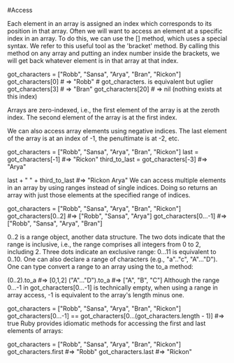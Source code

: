 #Access

Each element in an array is assigned an index which corresponds to its position in that array. Often we will want to access an element at a specific index in an array. To do this, we can use the [] method, which uses a special syntax. We refer to this useful tool as the 'bracket' method. By calling this method on any array and putting an index number inside the brackets, we will get back whatever element is in that array at that index.

got_characters = ["Robb", "Sansa", "Arya", "Bran", "Rickon"]
got_characters[0]  # => "Robb" # got_characters.[](0) is equivalent but uglier
got_characters[3]  # => "Bran"
got_characters[20] # => nil (nothing exists at this index)

Arrays are zero-indexed, i.e., the first element of the array is at the zeroth index. The second element of the array is at the first index.

We can also access array elements using negative indices. The last element of the array is at an index of -1, the penultimate is at -2, etc.

got_characters = ["Robb", "Sansa", "Arya", "Bran", "Rickon"]
last = got_characters[-1] #=> "Rickon"
third_to_last = got_characters[-3] #=> "Arya"

last + " " + third_to_last #=> "Rickon Arya"
We can access multiple elements in an array by using ranges instead of single indices. Doing so returns an array with just those elements at the specified range of indices.

got_characters = ["Robb", "Sansa", "Arya", "Bran", "Rickon"]
got_characters[0..2] #=> ["Robb", "Sansa", "Arya"]
got_characters[0...-1] #=> ["Robb", "Sansa", "Arya", "Bran"]

0..2 is a range object, another data structure. The two dots indicate that the range is inclusive, i.e., the range comprises all integers from 0 to 2, including 2. Three dots indicate an exclusive range: 0...11 is equivalent to 0..10. One can also declare a range of characters (e.g., "a".."c", "A"..."D"). One can type convert a range to an array using the to_a method:

(0..2).to_a #=> [0,1,2]
("A"..."D").to_a #=> ["A", "B", "C"]
Although the range 0...-1 in got_characters[0...-1] is technically empty, when using a range in array access, -1 is equivalent to the array's length minus one.

got_characters = ["Robb", "Sansa", "Arya", "Bran", "Rickon"]
got_characters[0...-1] == got_characters[0...(got_characters.length - 1)] #=> true
Ruby provides idiomatic methods for accessing the first and last elements of arrays:

got_characters = ["Robb", "Sansa", "Arya", "Bran", "Rickon"]
got_characters.first #=> "Robb"
got_characters.last #=> "Rickon"